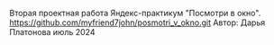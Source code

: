 Вторая проектная работа Яндекс-практикум "Посмотри в окно".
https://github.com/myfriend7john/posmotri_v_okno.git
Автор: Дарья Платонова
июль 2024

